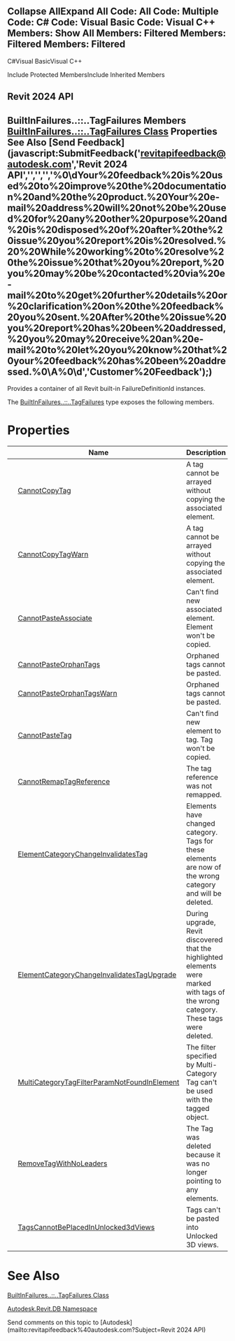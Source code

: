 ﻿

Collapse AllExpand All Code: All Code: Multiple Code: C# Code: Visual Basic Code: Visual C++  Members: Show All Members: Filtered Members: Filtered Members: Filtered   
---  
  
C#Visual BasicVisual C++

Include Protected MembersInclude Inherited Members

Revit 2024 API  
---  
BuiltInFailures..::..TagFailures Members  
[BuiltInFailures..::..TagFailures Class](466bf4b7-571e-a718-4900-965e2569d60b.md) Properties See Also [Send Feedback](javascript:SubmitFeedback\('revitapifeedback@autodesk.com','Revit 2024 API','','','','%0\\dYour%20feedback%20is%20used%20to%20improve%20the%20documentation%20and%20the%20product.%20Your%20e-mail%20address%20will%20not%20be%20used%20for%20any%20other%20purpose%20and%20is%20disposed%20of%20after%20the%20issue%20you%20report%20is%20resolved.%20%20While%20working%20to%20resolve%20the%20issue%20that%20you%20report,%20you%20may%20be%20contacted%20via%20e-mail%20to%20get%20further%20details%20or%20clarification%20on%20the%20feedback%20you%20sent.%20After%20the%20issue%20you%20report%20has%20been%20addressed,%20you%20may%20receive%20an%20e-mail%20to%20let%20you%20know%20that%20your%20feedback%20has%20been%20addressed.%0\\A%0\\d','Customer%20Feedback'\);)  
---  
  
Provides a container of all Revit built-in FailureDefinitionId instances.

The [BuiltInFailures..::..TagFailures](466bf4b7-571e-a718-4900-965e2569d60b.md) type exposes the following members.

# Properties

|  | Name | Description |
| --- | --- | --- |
|  | [CannotCopyTag](3e103cf0-3d07-5cab-ba6e-0d122f14ce35.md) | A tag cannot be arrayed without copying the associated element. |
|  | [CannotCopyTagWarn](4663a29e-119d-76b9-b03b-c8ab608e9934.md) | A tag cannot be arrayed without copying the associated element. |
|  | [CannotPasteAssociate](37c43db8-1153-5c52-8970-54c84e272069.md) | Can't find new associated element. Element won't be copied. |
|  | [CannotPasteOrphanTags](8425a58a-7d90-e6ae-390c-12890da1a0b3.md) | Orphaned tags cannot be pasted. |
|  | [CannotPasteOrphanTagsWarn](c1bf6d7e-f149-ed40-abd3-0d4fd4a95487.md) | Orphaned tags cannot be pasted. |
|  | [CannotPasteTag](f3f88df0-4273-3f9e-f22a-7d31ececdc93.md) | Can't find new element to tag. Tag won't be copied. |
|  | [CannotRemapTagReference](0555e60e-4c72-e9f2-3858-5ea0185628d3.md) | The tag reference was not remapped. |
|  | [ElementCategoryChangeInvalidatesTag](711684e8-a474-e586-2251-36b566f7c5af.md) | Elements have changed category. Tags for these elements are now of the wrong category and will be deleted. |
|  | [ElementCategoryChangeInvalidatesTagUpgrade](e85b6ebc-adac-491b-df75-77b9ca37e46b.md) | During upgrade, Revit discovered that the highlighted elements were marked with tags of the wrong category. These tags were deleted. |
|  | [MultiCategoryTagFilterParamNotFoundInElement](a1b68627-b727-adee-a565-988d0c537632.md) | The filter specified by Multi-Category Tag can't be used with the tagged object. |
|  | [RemoveTagWithNoLeaders](78007e5c-96bc-668f-eee9-c39a003725bf.md) | The Tag was deleted because it was no longer pointing to any elements. |
|  | [TagsCannotBePlacedInUnlocked3dViews](a6f11e8e-144c-0b91-f45d-012a6074f757.md) | Tags can't be pasted into Unlocked 3D views. |
  
# See Also

[BuiltInFailures..::..TagFailures Class](466bf4b7-571e-a718-4900-965e2569d60b.md)

[Autodesk.Revit.DB Namespace](87546ba7-461b-c646-cbb1-2cb8f5bff8b2.md)

Send comments on this topic to [Autodesk](mailto:revitapifeedback%40autodesk.com?Subject=Revit 2024 API)
